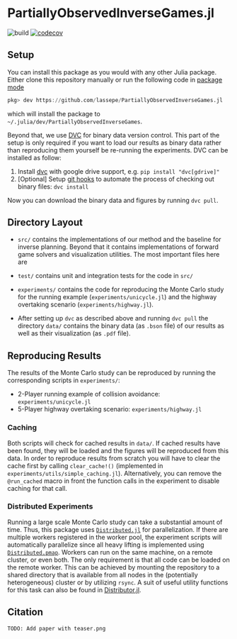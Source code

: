 # PartiallyObservedInverseGames.jl

![build](https://github.com/lassepe/PartiallyObservedInverseGames.jl/workflows/build/badge.svg)
[![codecov](https://codecov.io/gh/lassepe/PartiallyObservedInverseGames.jl/branch/master/graph/badge.svg?token=FZoqGLI2gF)](https://codecov.io/gh/lassepe/PartiallyObservedInverseGames.jl)

## Setup

You can install this package as you would with any other Julia package. Either
clone this repository manually or run the following code in [package
mode](https://docs.julialang.org/en/v1/stdlib/Pkg/)
```julia
pkg> dev https://github.com/lassepe/PartiallyObservedInverseGames.jl
```
which will install the package to `~/.julia/dev/PartiallyObservedInverseGames`.

Beyond that, we use [DVC](https://dvc.org) for binary data version control.
This part of the setup is only required if you want to load our results as
binary data rather than reproducing them yourself be re-running the
experiments. DVC can be installed as follow:

1. Install [dvc](https://dvc.org/doc/install) with google drive support, e.g.
   `pip install "dvc[gdrive]"`
2. [Optional] Setup [git
   hooks](https://dvc.org/doc/command-reference/install#installed-git-hooks) to
   automate the process of checking out binary files: `dvc install`

Now you can download the binary data and figures by running `dvc pull`.

## Directory Layout

- `src/` contains the implementations of our method and the baseline for
  inverse planning. Beyond that it contains implementations of forward game
  solvers and visualization utilities. The most important files here are

- `test/` contains unit and integration tests for the code in `src/`

- `experiments/` contains the code for reproducing the Monte Carlo study for
  the running example (`experiments/unicycle.jl`) and the highway overtaking
  scenario (`experiments/highway.jl`).

- After setting up `dvc` as described above and running `dvc pull` the
  directory `data/` contains the binary data (as `.bson` file) of our results
  as well as their visualization (as `.pdf` file).

## Reproducing Results

The results of the Monte Carlo study can be reproduced by running the
corresponding scripts in `experiments/`:

- 2-Player running example of collision avoidance: `experiments/unicycle.jl`
- 5-Player highway overtaking scenario: `experiments/highway.jl`

### Caching

Both scripts will check for cached results in `data/`. If cached results have
been found, they will be loaded and the figures will be reproduced from this
data. In order to reproduce results from scratch you will have to clear the
cache first by calling `clear_cache!()` (implemented in
`experiments/utils/simple_caching.jl`). Alternatively, you can remove the
`@run_cached`  macro in front the function calls in the experiment to disable
caching for that call.

### Distributed Experiments

Running a large scale Monte Carlo study can take a substantial amount of time.
Thus, this package uses
[`Distributed.jl`](https://docs.julialang.org/en/v1/stdlib/Distributed/) for
parallelization. If there are multiple workers registered in the worker pool,
the experiment scripts will automatically parallelize since all
heavy lifting is implemented using
[`Distributed.pmap`](https://docs.julialang.org/en/v1/stdlib/Distributed/#Distributed.pmap).
Workers can run on the same machine, on a remote cluster, or even both. The
only requirement is that all code can be loaded on the remote worker. This can
be achieved by mounting the repository to a shared directory that is available
from all nodes in the (potentially heterogeneous) cluster or by utilizing
`rsync`. A suit of useful utility functions for this task can also be found in
[Distributor.jl](https://github.com/lassepe/Distributor.jl).

## Citation

`TODO: Add paper with teaser.png`
